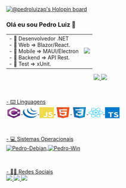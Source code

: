 [![@pedroluizap's Holopin board](https://holopin.me/pedroluizap)](https://holopin.io/@pedroluizap)

### Olá eu sou Pedro Luiz 👋
<table align="center">
  <tr>
    <td>
      - 🔭 Desenvolvedor .NET<br>
      - 🌱 Web => Blazor/React.<br>
      - 🌱 Mobile => MAUI/Electron<br>
      - 🌱 Backend => API Rest.<br>
      - 🌱 Test => xUnit.<br>
    </td>
    <td>
      <img height="180em" src="https://streak-stats.demolab.com/?user=PedroLuizAP&theme=merko"/>
    </td>
  </tr>
</table>

<div align="center">
  <a href="https://github.com/PedroLuizAP">
  <img height="180em" src="https://github-readme-stats.vercel.app/api?username=PedroLuizAP&show_icons=true&theme=merko&include_all_commits=true&count_private=true"/>
  <img height="180em" src="https://github-readme-stats.vercel.app/api/top-langs/?username=PedroLuizAP&layout=compact&langs_count=8&theme=merko"/>
  <br>

</div>
<br>
  
  ##
  
<div style="display: inline_block">
  - ⌨️ Linguagens 
  <br>
  <img align="center" alt="Pedro-Csharp" height="30" width="40" src="https://raw.githubusercontent.com/devicons/devicon/master/icons/csharp/csharp-original.svg">
  <img align="center" alt="Pedro-React" height="30" width="40" src="https://raw.githubusercontent.com/devicons/devicon/master/icons/jquery/jquery-original.svg">
  <img align="center" alt="Pedro-Js" height="30" width="40" src="https://raw.githubusercontent.com/devicons/devicon/master/icons/javascript/javascript-plain.svg">
  <img align="center" alt="Pedro-HTML" height="30" width="40" src="https://raw.githubusercontent.com/devicons/devicon/master/icons/html5/html5-original.svg">
  <img align="center" alt="Pedro-CSS" height="30" width="40" src="https://raw.githubusercontent.com/devicons/devicon/master/icons/css3/css3-original.svg">
  <img align="center" alt="Pedro-React" height="30" width="40" src="https://raw.githubusercontent.com/devicons/devicon/master/icons/react/react-original.svg">
  <img align="center" alt="Pedro-React" height="30" width="40" src="https://raw.githubusercontent.com/devicons/devicon/master/icons/typescript/typescript-original.svg">
  
</div>
  
  <br>
  
  ##
  
<div style="display: inline_block">
  - 💻 Sistemas Operacionais 
  
  <br>
  <img align="center" alt="Pedro-Debian"  src="https://img.shields.io/badge/Debian-A81D33?style=for-the-badge&logo=debian&logoColor=white">
  <img align="center" alt="Pedro-Win" src="https://img.shields.io/badge/Windows-0078D6?style=for-the-badge&logo=windows&logoColor=white">
</div>
  
  <br>
  
  ##
  
<div>
    - 🤳🏿 Redes Sociais
  <br>
  <a href="https://www.linkedin.com/in/pedro-luiz-ap/" target="_blank">
    <img src="https://img.shields.io/badge/-LinkedIn-%230077B5?style=for-the-badge&logo=linkedin&logoColor=white" target="_blank">
  </a> 
  <a href="https://www.twitter.com/pedroluizap/" target="_blank">
    <img src="https://img.shields.io/badge/Twitter-1DA1F2?style=for-the-badge&logo=twitter&logoColor=white" target="_blank">
  </a> 
   <a href="https://dev.to/pedroluizap" target="_blank">
    <img src="https://img.shields.io/badge/dev.to-0A0A0A?style=for-the-badge&logo=dev.to&logoColor=white" target="_blank">
  </a> 

</div>
                                                                                                                                          
                                                                                                                                          
                                                                                                                                          
                                                                                                                                          
